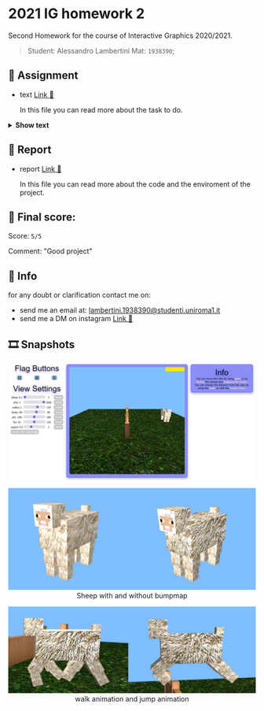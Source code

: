 # 2021 IG homework 2

Second Homework for the course of Interactive Graphics 2020/2021.

>Student: Alessandro Lambertini Mat: `1938390`;

## 📝 Assignment

-   text [Link 🔗](./Homework2.pdf)

    In this file you can read more about the task to do.

<details><summary><b>Show text</b></summary>

2021 Homework 2
Online Tuesday May 11th, 2021
Deadline: Sunday June 6th, 2021 (11.59pm, Rome time zone)

Tasks to do
The homework must be completed alone. Each student should do its own homework and NO CODE SHARING IS ALLOWED. Submissions will be checked for plagiarism and suspicious ones will be rejected and reported. You cannot use code taken from the web, the only code you are allowed to use in your submission is the initial code provided with the assignment and the code of the book. You can, however, access all the documentation you want (including the WebGL and GLSL official documents on https://www.khronos.org/). 

To complete the assignment you need to use GitHub Classroom. Start by creating your own repository in the GitHub Classroom of the course by clicking on this link https://classroom.github.com/a/BLgdgCnC.  The assignment material includes this PDF file and two directories, Homework2 (containing the files homework2.html and homework2.js) and Common (containing the files MVnew.js and initShaders.js). You need only to modify the two files (homework2.html and homework2.js) and add a short documentation in PDF format (more details at the end of this file). Please do not change the names of the files, you only need to modify their content.

You need to remove the control sliders and modify the files, so to obtain the following effects:

1.	Create a hierarchical model of a (simplified) sheep https://en.wikipedia.org/wiki/Sheep, composed of the following parts;
a.	body 
b.	4 legs, each one composed of 2 independent components (upper and lower leg)
c.	head
d.	tail
All components are cubes, use the cube function present in the file. The sheep has a white/light grey color.

2.	Add a surface on which you position the sheep that corresponds to a grass field. Attach to it a texture (color, bump or both) to give the appearance of a grass field.

3.	Load or generate at least two more textures. A color texture to be attached to the front face of the head and a bump texture to be applied to the sides of the body to give the “wool effect”.

4.	Create a (very simplified) model of a fence and position it on the surface and near the sheep.

5.	Add a button that starts an animation of the sheep so that, starting from an initial position where it is in a walking mode, it walks on the surface towards the fence by moving (alternatively back and forth) the legs, then jumps over the fence and lands on the surface on the other side of the fence. 

6.	Allow the user to move the camera before and during the animation.

Describe your solution in a short document (2-3) describing your solution, the document should include a brief description of the techniques used, the advantages and disadvantages of the proposed solution, the features of your solution.

How to submit the homework
All files MUST be uploaded to the GitHub Classroom of this assignment, including the documentation.  DO NOT ACTIVATE GITHUB PAGES

Don’t post solutions on Google Classroom. Use Google Classroom only for questions and clarifications. Do not ask for clarifications or comments by email, use only Google Classroom

</details>

## 📜 Report

-   report [Link 🔗](./AlessandroLambertini1938390.pdf)

    In this file you can read more about the code and the enviroment of the project.

## 💯 Final score:

Score: `5/5`

Comment: "Good project"

## 🙋 Info

for any doubt or clarification contact me on:

-   send me an email at: lambertini.1938390@studenti.uniroma1.it
-   send me a DM on instagram [Link 🔗](https://www.instagram.com/lambertinialessandro/)

## 🎞️ Snapshots

<p align="center">
    <img src="./READMEimages/img1.png" style="width: 750px;"></img>
</p>

<p align="center">
    <img src="./READMEimages/img2.png" style="width: 750px;"></img>
    <br>
    Sheep with and without bumpmap
</p>

<p align="center">
    <img src="./READMEimages/img3.png" style="width: 750px;"></img>
    <br>
    walk animation and jump animation
</p>
